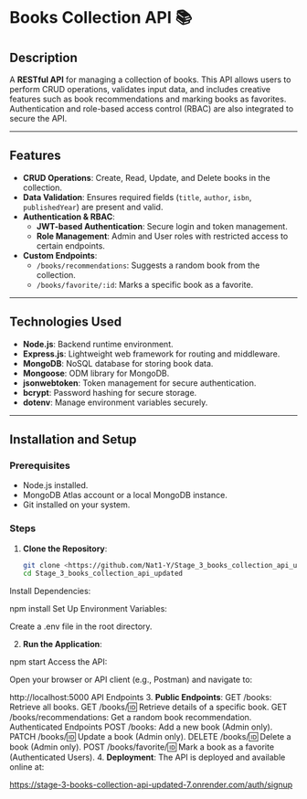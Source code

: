 # Books Collection API 📚

## Description
A **RESTful API** for managing a collection of books. This API allows users to perform CRUD operations, validates input data, and includes creative features such as book recommendations and marking books as favorites. Authentication and role-based access control (RBAC) are also integrated to secure the API.

---

## Features
- **CRUD Operations**: Create, Read, Update, and Delete books in the collection.
- **Data Validation**: Ensures required fields (`title`, `author`, `isbn`, `publishedYear`) are present and valid.
- **Authentication & RBAC**:
  - **JWT-based Authentication**: Secure login and token management.
  - **Role Management**: Admin and User roles with restricted access to certain endpoints.
- **Custom Endpoints**:
  - `/books/recommendations`: Suggests a random book from the collection.
  - `/books/favorite/:id`: Marks a specific book as a favorite.

---

## Technologies Used
- **Node.js**: Backend runtime environment.
- **Express.js**: Lightweight web framework for routing and middleware.
- **MongoDB**: NoSQL database for storing book data.
- **Mongoose**: ODM library for MongoDB.
- **jsonwebtoken**: Token management for secure authentication.
- **bcrypt**: Password hashing for secure storage.
- **dotenv**: Manage environment variables securely.

---

## Installation and Setup

### Prerequisites
- Node.js installed.
- MongoDB Atlas account or a local MongoDB instance.
- Git installed on your system.

### Steps

1. **Clone the Repository**:
   ```bash
   git clone <https://github.com/Nat1-Y/Stage_3_books_collection_api_updated/tree/main>
   cd Stage_3_books_collection_api_updated
Install Dependencies:

npm install
Set Up Environment Variables:

Create a .env file in the root directory.

2. **Run the Application**:

npm start
Access the API:

Open your browser or API client (e.g., Postman) and navigate to:

http://localhost:5000
API Endpoints
3. **Public Endpoints**:
GET /books: Retrieve all books.
GET /books/:id: Retrieve details of a specific book.
GET /books/recommendations: Get a random book recommendation.
Authenticated Endpoints
POST /books: Add a new book (Admin only).
PATCH /books/:id: Update a book (Admin only).
DELETE /books/:id: Delete a book (Admin only).
POST /books/favorite/:id: Mark a book as a favorite (Authenticated Users).
4. **Deployment**:
The API is deployed and available online at:

<https://stage-3-books-collection-api-updated-7.onrender.com/auth/signup>
